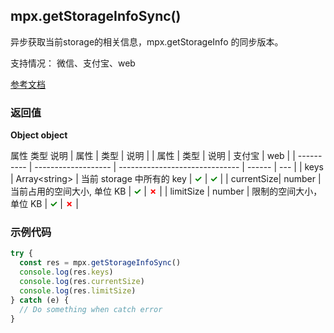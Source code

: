 ## mpx.getStorageInfoSync()

异步获取当前storage的相关信息，mpx.getStorageInfo 的同步版本。

支持情况： 微信、支付宝、web

[参考文档](https://developers.weixin.qq.com/miniprogram/dev/api/storage/wx.getStorageInfoSync.html)

### 返回值

**Object object**

属性	类型	说明
| 属性       | 类型                | 说明                           |
| 属性       | 类型                | 说明                           | 支付宝 | web |
| ---------- | ------------------- | ------------------------------ | ------ | --- |
| keys       | Array&lt;string&gt;    | 当前 storage 中所有的 key      | <span style="color: green; font-weight: bold;">✓</span> | <span style="color: green; font-weight: bold;">✓</span> |
| currentSize| number              | 当前占用的空间大小, 单位 KB    | <span style="color: green; font-weight: bold;">✓</span> | <span style="color: red; font-weight: bold;">✗</span> |
| limitSize  | number              | 限制的空间大小，单位 KB         | <span style="color: green; font-weight: bold;">✓</span> | <span style="color: red; font-weight: bold;">✗</span> |

### 示例代码

```js
try {
  const res = mpx.getStorageInfoSync()
  console.log(res.keys)
  console.log(res.currentSize)
  console.log(res.limitSize)
} catch (e) {
  // Do something when catch error
}
```